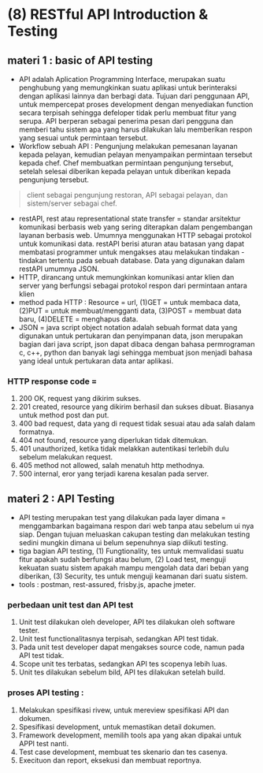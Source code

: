 # (8) RESTful API Introduction & Testing

## materi 1 : basic of API testing

- API adalah Aplication Programming Interface, merupakan suatu penghubung yang memungkinkan suatu aplikasi untuk berinteraksi dengan aplikasi lainnya dan berbagi data. Tujuan dari penggunaan API, untuk mempercepat proses development dengan menyediakan function secara  terpisah sehingga defeloper tidak perlu membuat fitur yang serupa. API berperan sebagai penerima pesan dari pengguna dan memberi tahu sistem apa yang harus dilakukan lalu memberikan respon yang sesuai untuk permintaan tersebut.
- Workflow sebuah API : Pengunjung melakukan pemesanan layanan kepada pelayan, kemudian pelayan menyampaikan permintaan tersebut kepada chef. Chef membuatkan permintaan pengunjung tersebut, setelah selesai diberikan kepada pelayan untuk diberikan kepada pengunjung tersebut.
> client sebagai pengunjung restoran, API sebagai pelayan, dan sistem/server sebagai chef.

- restAPI, rest atau representational state transfer = standar arsitektur komunikasi berbasis web yang sering diterapkan dalam pengembangan layanan berbasis web. Umumnya menggunakan HTTP sebagai protokol untuk komunikasi data. restAPI berisi aturan atau batasan yang dapat membatasi programmer untuk mengakses atau melakukan tindakan - tindakan tertentu pada sebuah database. Data yang digunakan dalam restAPI umumnya JSON.
- HTTP, dirancang untuk memungkinkan komunikasi antar klien dan server yang berfungsi sebagai protokol respon dari permintaan antara klien
- method pada HTTP : Resource = url, (1)GET = untuk membaca data, (2)PUT = untuk membuat/mengganti data, (3)POST = membuat data baru, (4)DELETE = menghapus data.
- JSON = java script object notation adalah sebuah format data yang digunakan untuk pertukaran dan penyimpanan data, json merupakan bagian dari java script, json dapat dibaca dengan bahasa permrograman c, c++, python dan banyak lagi sehingga membuat json menjadi bahasa yang ideal untuk pertukaran data antar aplikasi.

### HTTP response code =
1. 200 OK, request yang dikirim sukses.
2. 201 created, resource yang dikirim berhasil dan sukses dibuat. Biasanya untuk method post dan put.
3. 400 bad request, data yang di request tidak sesuai atau ada salah dalam formatnya.
4. 404 not found, resource yang diperlukan tidak ditemukan.
5. 401 unauthorized, ketika tidak melakkan autentikasi terlebih dulu sebelum melakukan request.
6. 405 method not allowed, salah menatuh http methodnya.
7. 500 internal, eror yang terjadi karena kesalan pada server.

## materi 2 : API Testing

- API testing merupakan test yang dilakukan pada layer dimana = menggambarkan bagaimana respon dari web tanpa atau sebelum ui nya siap.
  Dengan tujuan meluaskan cakupan testing dan melakukan testing sedini mungkin dimana ui belum sepenuhnya siap diikuti testing.
- tiga bagian API testing, (1) Fungtionality, tes untuk memvalidasi suatu fitur apakah sudah berfungsi atau belum, (2) Load test, menguji kekuatan suatu sistem apakah mampu mengolah data dari beban yang diberikan, (3) Security, tes untuk menguji keamanan dari suatu sistem.
- tools : postman, rest-assured, frisby.js, apache jmeter.

### perbedaan unit test dan API test
1. Unit test dilakukan oleh developer, API tes dilakukan oleh software tester.
2. Unit test functionalitasnya terpisah, sedangkan API test tidak.
3. Pada unit test developer dapat mengakses source code, namun pada API test tidak. 
4. Scope unit tes terbatas, sedangkan API tes scopenya lebih luas. 
5. Unit tes dilakukan sebelum bild, API tes dilakukan setelah build. 

### proses API testing :
1. Melakukan spesifikasi rivew, untuk mereview spesifikasi API dan dokumen. 
2. Spesifikasi development, untuk memastikan detail dokumen. 
3. Framework development, memilih tools apa yang akan dipakai untuk APPI test nanti. 
4. Test case development, membuat tes skenario dan tes casenya. 
5. Execituon dan report, eksekusi dan membuat reportnya.